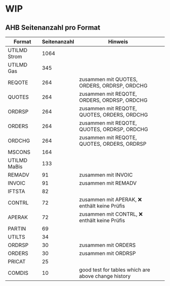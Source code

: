 
# WIP

## AHB Seitenanzahl pro Format

| Format       | Seitenanzahl | Hinweis                                             |     |
| ------------ | ------------ | --------------------------------------------------- | --- |
| UTILMD Strom | 1064         |                                                     |     |
| UTILMD Gas   | 345          |                                                     |     |
| REQOTE       | 264          | zusammen mit QUOTES, ORDERS, ORDRSP, ORDCHG         |     |
| QUOTES       | 264          | zusammen mit REQOTE, ORDERS, ORDRSP, ORDCHG         |     |
| ORDRSP       | 264          | zusammen mit REQOTE, QUOTES, ORDERS, ORDCHG         |     |
| ORDERS       | 264          | zusammen mit REQOTE, QUOTES, ORDRSP, ORDCHG         |     |
| ORDCHG       | 264          | zusammen mit REQOTE, QUOTES, ORDERS, ORDRSP         |     |
| MSCONS       | 164          |                                                     |     |
| UTILMD MaBis | 133          |                                                     |     |
| REMADV       | 91           | zusammen mit INVOIC                                 |     |
| INVOIC       | 91           | zusammen mit REMADV                                 |     |
| IFTSTA       | 82           |                                                     |     |
| CONTRL       | 72           | zusammen mit APERAK, ❌ enthält keine Prüfis         |     |
| APERAK       | 72           | zusammen mit CONTRL, ❌ enthält keine Prüfis         |     |
| PARTIN       | 69           |                                                     |     |
| UTILTS       | 34           |                                                     |     |
| ORDRSP       | 30           | zusammen mit ORDERS                                 |     |
| ORDERS       | 30           | zusammen mit ORDRSP                                 |     |
| PRICAT       | 25           |                                                     |     |
| COMDIS       | 10           | good test for tables which are above change history |     |
